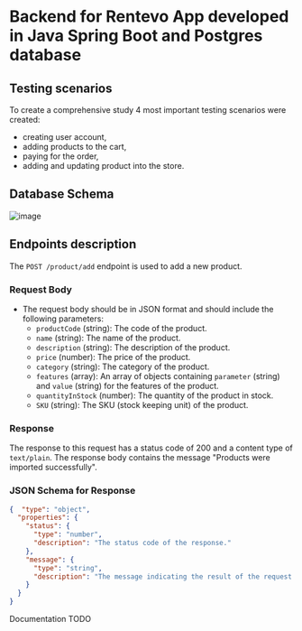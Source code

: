 # Backend for Rentevo App developed in Java Spring Boot and Postgres database

## Testing scenarios
To create a comprehensive study 4 most important testing scenarios were created:
* creating user account,
* adding products to the cart,
* paying for the order,
* adding and updating product into the store.

## Database Schema
![image](https://github.com/Dannelysbeth/Rentevo-backend-postgres/assets/72508414/fc216d2b-4085-4922-8e4e-3e07daff944b)

## Endpoints description



The `POST /product/add` endpoint is used to add a new product.

### Request Body

- The request body should be in JSON format and should include the following parameters:
    - `productCode` (string): The code of the product.
    - `name` (string): The name of the product.
    - `description` (string): The description of the product.
    - `price` (number): The price of the product.
    - `category` (string): The category of the product.
    - `features` (array): An array of objects containing `parameter` (string) and `value` (string) for the features of the product.
    - `quantityInStock` (number): The quantity of the product in stock.
    - `SKU` (string): The SKU (stock keeping unit) of the product.

### Response

The response to this request has a status code of 200 and a content type of `text/plain`. The response body contains the message "Products were imported successfully".

### JSON Schema for Response

``` json
{  "type": "object",
  "properties": {
    "status": {
      "type": "number",
      "description": "The status code of the response."
    },
    "message": {
      "type": "string",
      "description": "The message indicating the result of the request."
    }
  }
}

 ```

Documentation TODO

